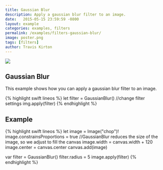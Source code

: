 ```yaml
---
title: Gaussian Blur
description: Apply a gaussian blur filter to an image.
date:   2015-05-15 23:59:59 -0800
layout: example
categories: examples, filters
permalink: /examples/filters-gaussian-blur/
image: poster.png
tags: [filters]
author: Travis Kirton
---
```

![](gaussian-blur.png)

## Gaussian Blur
This example shows how you can apply a gaussian blur filter to an image.

{% highlight swift lineos %}
let filter = GaussianBlur()
//change filter settings
img.apply(filter)
{% endhighlight %}

## Example
{% highlight swift lineos %}
let image = Image("chop")!
image.constrainsProportions = true
//GaussianBlur reduces the size of the image, so we adjust to fill the canvas
image.width = canvas.width + 120
image.center = canvas.center
canvas.add(image)

var filter = GaussianBlur()
filter.radius = 5
image.apply(filter)
{% endhighlight %}

